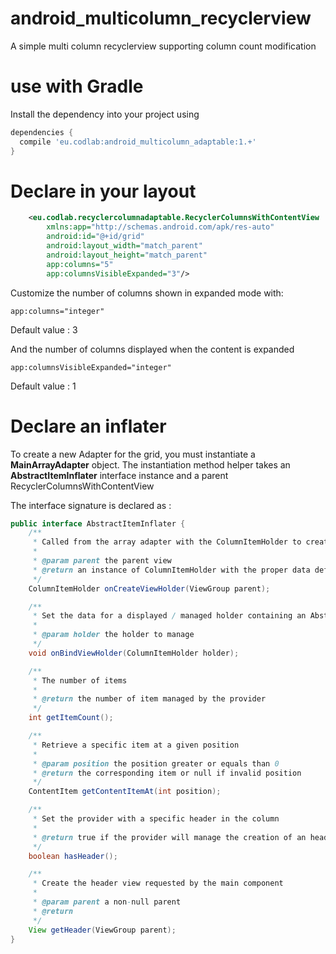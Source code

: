 # android_multicolumn_recyclerview
A simple multi column recyclerview supporting column count modification


# use with Gradle

Install the dependency into your project using
```gradle
dependencies {
  compile 'eu.codlab:android_multicolumn_adaptable:1.+'
}
```

# Declare in your layout

```xml
    <eu.codlab.recyclercolumnadaptable.RecyclerColumnsWithContentView
        xmlns:app="http://schemas.android.com/apk/res-auto"
        android:id="@+id/grid"
        android:layout_width="match_parent"
        android:layout_height="match_parent"
        app:columns="5"
        app:columnsVisibleExpanded="3"/>
```

Customize the number of columns shown in expanded mode with:
```
app:columns="integer"
```
Default value : 3

And the number of columns displayed when the content is expanded

```
app:columnsVisibleExpanded="integer"
```
Default value : 1

# Declare an inflater

To create a new Adapter for the grid, you must instantiate a **MainArrayAdapter** object.
The instantiation method helper takes an **AbstractItemInflater** interface instance and a parent RecyclerColumnsWithContentView

The interface signature is declared as :
```java
public interface AbstractItemInflater {
    /**
     * Called from the array adapter with the ColumnItemHolder to create
     *
     * @param parent the parent view
     * @return an instance of ColumnItemHolder with the proper data default data binded
     */
    ColumnItemHolder onCreateViewHolder(ViewGroup parent);

    /**
     * Set the data for a displayed / managed holder containing an AbstractItem
     *
     * @param holder the holder to manage
     */
    void onBindViewHolder(ColumnItemHolder holder);

    /**
     * The number of items
     *
     * @return the number of item managed by the provider
     */
    int getItemCount();

    /**
     * Retrieve a specific item at a given position
     *
     * @param position the position greater or equals than 0
     * @return the corresponding item or null if invalid position
     */
    ContentItem getContentItemAt(int position);

    /**
     * Set the provider with a specific header in the column
     *
     * @return true if the provider will manage the creation of an header view
     */
    boolean hasHeader();

    /**
     * Create the header view requested by the main component
     *
     * @param parent a non-null parent
     * @return
     */
    View getHeader(ViewGroup parent);
}
```
